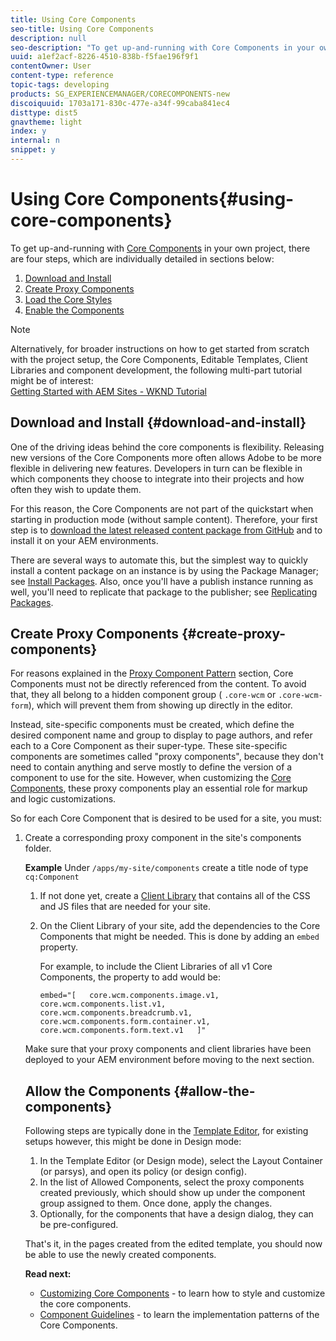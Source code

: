 ```yaml
---
title: Using Core Components
seo-title: Using Core Components
description: null
seo-description: "To get up-and-running with Core Components in your own project, there are three steps to follow: download and install, create proxy components, load the core styles, and allow the components on your templates."
uuid: a1ef2acf-8226-4510-838b-f5fae196f9f1
contentOwner: User
content-type: reference
topic-tags: developing
products: SG_EXPERIENCEMANAGER/CORECOMPONENTS-new
discoiquuid: 1703a171-830c-477e-a34f-99caba841ec4
disttype: dist5
gnavtheme: light
index: y
internal: n
snippet: y
---
```


# Using Core Components{#using-core-components}

To get up-and-running with [Core Components](../using/developing.md) in your own project, there are four steps, which are individually detailed in sections below:

1. [Download and Install](#DownloadandInstall)
1. [Create Proxy Components](#CreateProxyComponents)
1. [Load the Core Styles](#LoadtheCoreStyles)
1. [Enable the Components](#AllowtheComponents)

>[!NOTE]
>
>Alternatively, for broader instructions on how to get started from scratch with the project setup, the Core Components, Editable Templates, Client Libraries and component development, the following multi-part tutorial might be of interest:  
>[Getting Started with AEM Sites - WKND Tutorial](https://helpx.adobe.com/experience-manager/kt/sites/using/getting-started-wknd-tutorial-develop.html)

## Download and Install {#download-and-install}

One of the driving ideas behind the core components is flexibility. Releasing new versions of the Core Components more often allows Adobe to be more flexible in delivering new features. Developers in turn can be flexible in which components they choose to integrate into their projects and how often they wish to update them.

For this reason, the Core Components are not part of the quickstart when starting in production mode (without sample content). Therefore, your first step is to [download the latest released content package from GitHub](https://github.com/adobe/aem-core-wcm-components/releases/latest) and to install it on your AEM environments.

There are several ways to automate this, but the simplest way to quickly install a content package on an instance is by using the Package Manager; see [Install Packages](/content/help/en/experience-manager/6-3/sites/administering/using/package-manager#InstallingPackages). Also, once you'll have a publish instance running as well, you'll need to replicate that package to the publisher; see [Replicating Packages](/content/help/en/experience-manager/6-3/sites/administering/using/package-manager#ReplicatingPackages).

<!-- 

Comment Type: annotation
Last Modified By: ims-author-CE1E2CE451D1F0680A490D45@AdobeID
Last Modified Date: 2017-04-17T16:42:59.142-0400

Should we be promoting embedding the core-component package as an artifact in a customer application, reasoning as follows: 1) a customer application is required to leverage core components (at a minimum, proxy components must be defined) 2) a customer application must be updated to leverage new versions of core components (since it requires adjusting the sling:resourceSuperType to point at the new version of the component) It seems the only time theres an advantage to installing a release directly is if a bug-fix (non version-changing) release of core-components is cut, and it doesnt coincide with an application deployment. WDYT? For example, recommend doing this for ACS Commons which has a similar use-case (https://adobe-consulting-services.github.io/acs-aem-commons/pages/maven.html) We can of course keep the instructions for manually deploying, since some will want to do this, or the bug-fix use-case will appear.

 -->

## Create Proxy Components {#create-proxy-components}

For reasons explained in the [Proxy Component Pattern](../using/guidelines.md#ProxyComponentPattern) section, Core Components must not be directly referenced from the content. To avoid that, they all belong to a hidden component group ( `.core-wcm` or `.core-wcm-form`), which will prevent them from showing up directly in the editor.

Instead, site-specific components must be created, which define the desired component name and group to display to page authors, and refer each to a Core Component as their super-type. These site-specific components are sometimes called "proxy components", because they don't need to contain anything and serve mostly to define the version of a component to use for the site. However, when customizing the [Core Components](../using/customizing.md), these proxy components play an essential role for markup and logic customizations.

So for each Core Component that is desired to be used for a site, you must:

1. Create a corresponding proxy component in the site's components folder.

   **Example** 
   Under `/apps/my-site/components` create a title node of type `cq:Component`

   <!-- 

Comment Type: annotation
Last Modified By: ims-author-CE1E2CE451D1F0680A490D45@AdobeID
Last Modified Date: 2017-04-17T16:46:39.686-0400

Not sure how to simply convey this, but reading these directions i would end up with /apps/my-site/components/title vs /apps/my-site/components/content/title ... The split of page and forms complicate this, so i suppose its fine.

 -->

1. Point to the corresponding Core Component version with the super-type.

   **Example** 
   Add following property:  
   `sling:resourceSuperType="core/wcm/components/title/v1/title"`

1. Define the component's group, title, and optionally description. These values are project specific and dictate how the component is exposed to authors.

   **Example** 
   Add following properties:  
   `componentGroup="My Site"  
   jcr:title="Title"  
   jcr:description="Section Heading"`

For instance, look at the [title component of the We.Retail reference site](https://github.com/Adobe-Marketing-Cloud/aem-sample-we-retail/blob/master/ui.apps/src/main/content/jcr_root/apps/weretail/components/content/title/.content.xml), which is a good example of a proxy component that is built that way.

## Load the Core Styles {#load-the-core-styles}

<!-- 

Comment Type: annotation
Last Modified By: ims-author-CE1E2CE451D1F0680A490D45@AdobeID
Last Modified Date: 2017-04-17T16:57:16.414-0400

Styles is odd in that most Core Components do not have CSS; very few even have structural CSS (breadcrumbs, list) It may be more apt to title this section: Load the Core JavaScript and CSS or Load the Core Client Libraries ?

 -->

<!-- 

Comment Type: annotation
Last Modified By: ims-author-CE1E2CE451D1F0680A490D45@AdobeID
Last Modified Date: 2017-04-17T17:41:37.115-0400

This section seems to cover the "sites" clientlibs for core components; Do we need a section for ensuring the editor clientlibs are loaded in the Page Editor? Pending: https://github.com/Adobe-Marketing-Cloud/aem-core-wcm-components/issues/15

 -->

<!-- 

Comment Type: annotation
Last Modified By: cotescu
Last Modified Date: 2018-03-09T10:45:52.812-0500

Load the Core Client Libraries sounds way better

 -->

1. If not done yet, create a [Client Library](/content/help/en/experience-manager/6-3/sites/developing/using/clientlibs) that contains all of the CSS and JS files that are needed for your site.
1. On the Client Library of your site, add the dependencies to the Core Components that might be needed. This is done by adding an `embed` property.

   For example, to include the Client Libraries of all v1 Core Components, the property to add would be:

   `embed="[  
   core.wcm.components.image.v1,  
   core.wcm.components.list.v1,  
   core.wcm.components.breadcrumb.v1,  
   core.wcm.components.form.container.v1,  
   core.wcm.components.form.text.v1  
   ]"`

Make sure that your proxy components and client libraries have been deployed to your AEM environment before moving to the next section.

## Allow the Components {#allow-the-components}

Following steps are typically done in the [Template Editor](/content/help/en/experience-manager/6-3/sites/authoring/using/templates#main-pars_title_663293913), for existing setups however, this might be done in Design mode:

1. In the Template Editor (or Design mode), select the Layout Container (or parsys), and open its policy (or design config).
1. In the list of Allowed Components, select the proxy components created previously, which should show up under the component group assigned to them. Once done, apply the changes.
1. Optionally, for the components that have a design dialog, they can be pre-configured.

That's it, in the pages created from the edited template, you should now be able to use the newly created components.

**Read next:**

* [Customizing Core Components](../using/customizing.md) - to learn how to style and customize the core components.
* [Component Guidelines](../using/guidelines.md) - to learn the implementation patterns of the Core Components.

